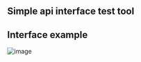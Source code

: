 ## Simple api interface test tool
## Interface example
![image](https://github.com/user-attachments/assets/fb1a76b2-d819-46ca-8976-00d8ff8527a7)
